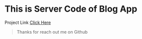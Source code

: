 # This is Server Code of Blog App

Project Link [Click Here](https://github.com/Ashik-Mahmud/nodejs-blogs-app-with-mongodb)

> Thanks for reach out me on Github
